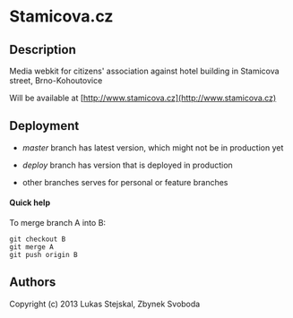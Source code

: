 # Stamicova.cz

## Description

Media webkit for citizens' association against hotel building in Stamicova street, Brno-Kohoutovice

Will be available at [http://www.stamicova.cz](http://www.stamicova.cz)

## Deployment

* *master* branch has latest version, which might not be in production yet

* *deploy* branch has version that is deployed in production

* other branches serves for personal or feature branches   

#### Quick help

To merge branch A into B:
```
git checkout B
git merge A
git push origin B
```

## Authors

Copyright (c) 2013 Lukas Stejskal, Zbynek Svoboda
